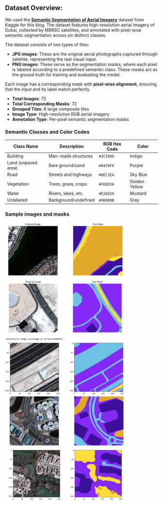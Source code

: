 ## Dataset Overview: 
We used the **[Semantic Segmentation of Aerial Imagery](https://www.kaggle.com/datasets/mohamednadjib/aerial-image-segmentation)** dataset from Kaggle for this blog. The dataset features high-resolution 
aerial imagery of Dubai, collected by MBRSC satellites, and annotated with pixel-wise semantic segmentation across six 
distinct classes.

The dataset consists of two types of files:

- **JPG images**: These are the original aerial photographs captured through satellite, representing the real visual input.  
- **PNG images**: These serve as the segmentation masks, where each pixel is labeled according to a predefined semantic class. These masks act as the ground truth for training and evaluating the model.

Each image has a corresponding mask with **pixel-wise alignment**, ensuring that the input and its label match perfectly.

- **Total Images**: 72  
- **Total Corresponding Masks**: 72  
- **Grouped Tiles**: 8 large composite tiles  
- **Image Type**: High-resolution RGB aerial imagery  
- **Annotation Type**: Per-pixel semantic segmentation masks  



###  Semantic Classes and Color Codes

| Class Name          | Description            | RGB Hex Code  | Color           |
|---------------------|------------------------|---------------|-----------------|
| Building            | Man-made structures    | `#3C1098`     | Indigo          |
| Land (unpaved area) | Bare ground/sand       | `#8429F6`     | Purple          |
| Road                | Streets and highways   | `#6EC1E4`     | Sky Blue        |
| Vegetation          | Trees, grass, crops    | `#FEDD3A`     | Golden Yellow   |
| Water               | Rivers, lakes, etc.    | `#E2A929`     | Mustard         |
| Unlabeled           | Background/undefined   | `#9B9B9B`     | Grey            |


### Sample images and masks

<img src="sample images/sample1.png" alt="Sample 1" width="400"/>

<img src="sample images/sample2.png" alt="Sample 2" width="400"/>

<img src="sample images/sample3.png" alt="Sample 3" width="400"/>

<img src="sample images/sample4.png" alt="Sample 4" width="400"/>

<img src="sample images/sample5.png" alt="Sample 4" width="400"/>







